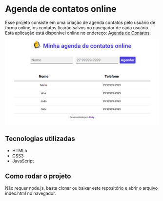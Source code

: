 ﻿# Agenda de contatos online
Esse projeto consiste em uma criação de agenda contatos pelo usuário de forma online, os contatos ficarão salvos no navegador de cada usuário.
Esta aplicação está disponível online no endereço: [Agenda de Contatos](https://agenda-contatos-ruby.vercel.app/).

![Layout da aplicação](./images/layout.png)

## Tecnologias utilizadas
- HTML5
- CSS3
- JavaScript

## Como rodar o projeto
Não requer node.js, basta clonar ou baixar este repositório e abrir o arquivo index.html no navegador.
